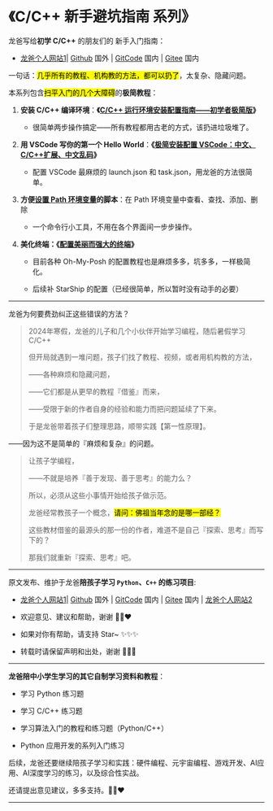 # 《C/C++ 新手避坑指南 系列》

龙爸写给**初学 C/C++** 的朋友们的 新手入门指南：

+ [龙爸个人网站1](https://coffeedrunk.cn/archives/Cpp_Beginner_Guide)| [Github](https://github.com/LoongBa/Cpp_Beginner_Guide) 国外 | [GitCode](https://gitcode.com/LoongBa/Cpp_Beginner_Guide) 国内 | [Gitee](https://gitee.com/LoongBa/Cpp_Beginner_Guide) 国内

一句话：<mark>几乎所有的教程、机构教的方法，都可以扔了</mark>，太复杂、隐藏问题。

> 

本系列包含<mark>扫平入门的几个大障碍</mark>的**极简教程**：

1. **安装 C/C++ 编译环境**：**《[C/C++ 运行环境安装配置指南——初学者极简版](/loongba/Cpp_Beginner_Guide/tree/main/Cpp_Step_1_GCC_GPP_GDB)》**
   
   + 很简单两步操作搞定——所有教程都用古老的方式，该扔进垃圾堆了。

2. **用 VSCode 写你的第一个 Hello World**：**《[极简安装配置 VSCode：中文、C/C++扩展、中文乱码](/loongba/Cpp_Beginner_Guide/tree/main/Cpp_Step_2_VSCode_HelloWorld)》**
   
   + 配置 VSCode 最麻烦的 launch.json 和 task.json，用龙爸的方法很简单。

3. **方便[设置 Path 环境变量](/loongba/Cpp_Beginner_Guide/tree/main/SetEnvPath)的脚本**：在 Path 环境变量中查看、查找、添加、删除
   
   + 一个命令行小工具，不用在各个界面间一步步操作。

4. **美化终端：《[配置美丽而强大的终端](/loongba/Cpp_Beginner_Guide/tree/main/Beautiful_Terminal)》**
   
   + 目前各种 Oh-My-Posh 的配置教程也是麻烦多多，坑多多，一样极简化。
   
   + 后续补 StarShip 的配置（已经很简单，所以暂时没有动手的必要）

---

龙爸为何要费劲纠正这些错误的方法？

> 2024年寒假，龙爸的儿子和几个小伙伴开始学习编程，随后暑假学习 C/C++
> 
> 但开局就遇到一堆问题，孩子们找了教程、视频，或者用机构教的方法，
> 
> ——各种麻烦和隐藏问题，
> 
> ——它们都是从更早的教程『借鉴』而来，
> 
> ——受限于新的作者自身的经验和能力而把问题延续了下来。
> 
> 于是龙爸带着孩子们整理思路，顺带实践【第一性原理】。

——因为这不是简单的『麻烦和复杂』的问题。

> 让孩子学编程，
> 
> ——不就是培养『善于发现、善于思考』的能力么？
> 
> 所以，必须从这些小事情开始给孩子做示范。
> 
> 龙爸经常教孩子一个概念，<mark>请问：佛祖当年念的是哪一部经？</mark>
> 
> 这些教材借鉴的最源头的那一份的作者，难道不是自己『探索、思考』而写下的？
> 
> 那我们就重新『探索、思考』吧。

---

原文发布、维护于龙爸**陪孩子学习 `Python`、`C++` 的练习项目**:

- [龙爸个人网站1](https://coffeedrunk.cn/archives/Cpp_Beginner_Guide)| [Github](https://github.com/LoongBa/Cpp_Beginner_Guide) 国外 | [GitCode](https://gitcode.com/LoongBa/Cpp_Beginner_Guide) 国内 | [Gitee](https://gitee.com/LoongBa/Cpp_Beginner_Guide) 国内 | [龙爸个人网站2](https://loongba.cn/archives/Cpp_Beginner_Guide)

- 欢迎意见、建议和帮助，谢谢 🥰💕❤️

- 如果对你有帮助，请支持 Star~ ✨✨✨

- 转载时请保留声明和出处，谢谢 🤝🤝🤝

---

**龙爸陪中小学生学习的其它自制学习资料和教程**：

- 学习 Python 练习题

- 学习 C/C++ 练习题

- 学习算法入门的教程和练习题（Python/C++）

- Python 应用开发的系列入门练习

后续，龙爸还要继续陪孩子学习和实践：硬件编程、元宇宙编程、游戏开发、AI应用、AI深度学习的练习，以及综合性实战。

还请提出意见建议，多多支持。🥰💕❤️

- ---